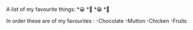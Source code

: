 A list of my favourite things:
*😀
*🤗
*😁
*🥰

In order these are of my favourites :
-Chocolate
-Mutton
-Chicken
-Fruits

 






